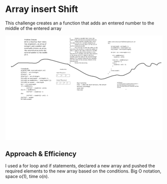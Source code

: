 # Array insert Shift

This challenge creates an a function that adds an entered number to the middle of the entered array

![Image](./array-insert-shift.png)

## Approach & Efficiency

I used a for loop and if statements, declared a new array and pushed the required elements to the new array based on the conditions. Big O notation, space o(1), time o(n).
